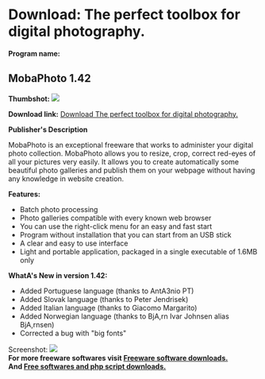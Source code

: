 # Download: The perfect toolbox for digital photography.

**Program name:**

## MobaPhoto 1.42

  
**Thumbshot:** ![](http://www.freewarefiles.com/screenshot/mobaphoto_md.jpg)   
  
**Download link:** [Download The perfect toolbox for digital photography.](http://freesoftwares.boysofts.com/MobaPhoto_program_60717.html)  
  


**Publisher's Description**  
  


MobaPhoto is an exceptional freeware that works to administer your digital photo collection. MobaPhoto allows you to resize, crop, correct red-eyes of all your pictures very easily. It allows you to create automatically some beautiful photo galleries and publish them on your webpage without having any knowledge in website creation. 

**Features:**

  * Batch photo processing 
  * Photo galleries compatible with every known web browser 
  * You can use the right-click menu for an easy and fast start 
  * Program without installation that you can start from an USB stick 
  * A clear and easy to use interface 
  * Light and portable application, packaged in a single executable of 1.6MB only 

**WhatA's New in version 1.42:**

  * Added Portuguese language (thanks to AntA3nio PT) 
  * Added Slovak language (thanks to Peter Jendrisek) 
  * Added Italian language (thanks to Giacomo Margarito) 
  * Added Norwegian language (thanks to BjA,rn Ivar Johnsen alias BjA,rnsen) 
  * Corrected a bug with "big fonts" 

  
  
Screenshot: ![](http://www.freewarefiles.com/screenshot/mobaphoto.jpg)   
**For more freeware softwares visit [Freeware software downloads.](http://freesoftwares.boysofts.com/)**   
**And [Free softwares and php script downloads.](http://www.boysofts.com/)**
